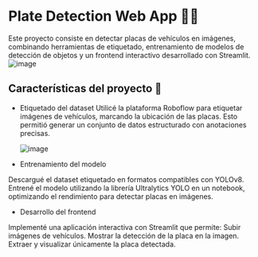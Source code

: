 # Plate Detection Web App 🚗📸
Este proyecto consiste en detectar placas de vehículos en imágenes, combinando herramientas de etiquetado, entrenamiento de modelos de detección de objetos y un frontend interactivo desarrollado con Streamlit.
![image](https://github.com/user-attachments/assets/bb609b0a-416e-40b5-a9de-442aa4dfd686)


## Características del proyecto 🌟
* Etiquetado del dataset
  Utilicé la plataforma Roboflow para etiquetar imágenes de vehículos, marcando la ubicación de las placas. Esto permitió generar un conjunto de datos estructurado con anotaciones precisas.

  ![image](https://github.com/user-attachments/assets/155644c6-d627-46e3-aab1-24a738d4bb75)

* Entrenamiento del modelo

Descargué el dataset etiquetado en formatos compatibles con YOLOv8.
Entrené el modelo utilizando la librería Ultralytics YOLO en un notebook, optimizando el rendimiento para detectar placas en imágenes.

* Desarrollo del frontend

Implementé una aplicación interactiva con Streamlit que permite:
Subir imágenes de vehículos.
Mostrar la detección de la placa en la imagen.
Extraer y visualizar únicamente la placa detectada.
